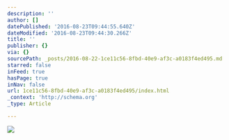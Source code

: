 ```yaml
---
description: ''
author: []
datePublished: '2016-08-23T09:44:55.640Z'
dateModified: '2016-08-23T09:44:30.266Z'
title: ''
publisher: {}
via: {}
sourcePath: _posts/2016-08-22-1ce11c56-8fbd-40e9-af3c-a0183f4ed495.md
starred: false
inFeed: true
hasPage: true
inNav: false
url: 1ce11c56-8fbd-40e9-af3c-a0183f4ed495/index.html
_context: 'http://schema.org'
_type: Article

---
```

![](https://the-grid-user-content.s3-us-west-2.amazonaws.com/22ed7ad4-9a9d-4d52-b473-fd5b8d75acbc.jpg)